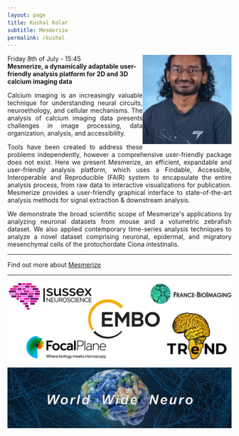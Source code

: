 ```yaml
---
layout: page
title: Kushal Kolar
subtitle: Mesmerize
permalink: /kushal
---
```


<img align="right" width="200" src="./assets/Thumbnails/Kushal.jpg"/>

Friday 8th of July - 15:45  
<strong> Mesmerize, a dynamically adaptable user-friendly analysis platform for 2D and 3D calcium imaging data  </strong>



<p style='text-align: justify;'>
Calcium imaging is an increasingly valuable technique for understanding neural circuits, neuroethology, and cellular mechanisms. The analysis of calcium imaging data presents challenges in image processing, data organization, analysis, and accessibility.
</p>

<p style='text-align: justify;'>
 Tools have been created to address these problems independently, however a comprehensive user-friendly package does not exist. Here we present Mesmerize, an efficient, expandable and user-friendly analysis platform, which uses a Findable, Accessible, Interoperable and Reproducible (FAIR) system to encapsulate the entire analysis process, from raw data to interactive visualizations for publication. Mesmerize provides a user-friendly graphical interface to state-of-the-art analysis methods for signal extraction & downstream analysis.
</p>

<p style='text-align: justify;'>
We demonstrate the broad scientific scope of Mesmerize's applications by analyzing neuronal datasets from mouse and a volumetric zebrafish dataset. We also applied contemporary time-series analysis techniques to analyze a novel dataset comprising neuronal, epidermal, and migratory mesenchymal cells of the protochordate Ciona intestinalis.
</p>


---

Find out more about <a href="https://github.com/kushalkolar/MESmerize">Mesmerize </a>


---

<img align="center" src="./assets/Logos/sponsors.png"/>


<img align="center"><img src="./assets/Logos/WWN.png"/>
